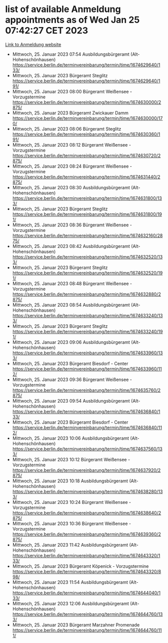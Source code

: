 # list of available Anmeldung appointments as of Wed Jan 25 07:42:27 CET 2023
[Link to Anmeldung website](https://service.berlin.de/terminvereinbarung/termin/tag.php?termin=0&anliegen[]=120686&dienstleisterlist=122210,122217,327316,122219,327312,122227,327314,122231,327346,122243,327348,122252,329742,122260,329745,122262,329748,122254,329751,122271,327278,122273,327274,122277,327276,330436,122280,327294,122282,327290,122284,327292,327539,122291,327270,122285,327266,122286,327264,122296,327268,150230,329760,122301,327282,122297,327286,122294,327284,122312,329763,122314,329775,122304,327330,122311,327334,122309,327332,122281,327352,122279,329772,122276,327324,122274,327326,122267,329766,122246,327318,122251,327320,122257,327322,122208,327298,122226,327300,121362,121364&herkunft=http%3A%2F%2Fservice.berlin.de%2Fdienstleistung%2F120686%2F)
- Mittwoch, 25. Januar 2023 07:54 Ausbildungsbürgeramt (Alt- Hohenschönhausen) https://service.berlin.de/terminvereinbarung/termin/time/1674629640/133/
- Mittwoch, 25. Januar 2023  Bürgeramt Steglitz https://service.berlin.de/terminvereinbarung/termin/time/1674629640/191/
- Mittwoch, 25. Januar 2023 08:00 Bürgeramt Weißensee - Vorzugstermine https://service.berlin.de/terminvereinbarung/termin/time/1674630000/2875/
- Mittwoch, 25. Januar 2023  Bürgeramt Zwickauer Damm https://service.berlin.de/terminvereinbarung/termin/time/1674630000/170/
- Mittwoch, 25. Januar 2023 08:06 Bürgeramt Steglitz https://service.berlin.de/terminvereinbarung/termin/time/1674630360/191/
- Mittwoch, 25. Januar 2023 08:12 Bürgeramt Weißensee - Vorzugstermine https://service.berlin.de/terminvereinbarung/termin/time/1674630720/2875/
- Mittwoch, 25. Januar 2023 08:24 Bürgeramt Weißensee - Vorzugstermine https://service.berlin.de/terminvereinbarung/termin/time/1674631440/2875/
- Mittwoch, 25. Januar 2023 08:30 Ausbildungsbürgeramt (Alt- Hohenschönhausen) https://service.berlin.de/terminvereinbarung/termin/time/1674631800/133/
- Mittwoch, 25. Januar 2023  Bürgeramt Steglitz https://service.berlin.de/terminvereinbarung/termin/time/1674631800/191/
- Mittwoch, 25. Januar 2023 08:36 Bürgeramt Weißensee - Vorzugstermine https://service.berlin.de/terminvereinbarung/termin/time/1674632160/2875/
- Mittwoch, 25. Januar 2023 08:42 Ausbildungsbürgeramt (Alt- Hohenschönhausen) https://service.berlin.de/terminvereinbarung/termin/time/1674632520/133/
- Mittwoch, 25. Januar 2023  Bürgeramt Steglitz https://service.berlin.de/terminvereinbarung/termin/time/1674632520/191/
- Mittwoch, 25. Januar 2023 08:48 Bürgeramt Weißensee - Vorzugstermine https://service.berlin.de/terminvereinbarung/termin/time/1674632880/2875/
- Mittwoch, 25. Januar 2023 08:54 Ausbildungsbürgeramt (Alt- Hohenschönhausen) https://service.berlin.de/terminvereinbarung/termin/time/1674633240/133/
- Mittwoch, 25. Januar 2023  Bürgeramt Steglitz https://service.berlin.de/terminvereinbarung/termin/time/1674633240/191/
- Mittwoch, 25. Januar 2023 09:06 Ausbildungsbürgeramt (Alt- Hohenschönhausen) https://service.berlin.de/terminvereinbarung/termin/time/1674633960/133/
- Mittwoch, 25. Januar 2023  Bürgeramt Biesdorf - Center https://service.berlin.de/terminvereinbarung/termin/time/1674633960/112/
- Mittwoch, 25. Januar 2023 09:36 Bürgeramt Weißensee - Vorzugstermine https://service.berlin.de/terminvereinbarung/termin/time/1674635760/2875/
- Mittwoch, 25. Januar 2023 09:54 Ausbildungsbürgeramt (Alt- Hohenschönhausen) https://service.berlin.de/terminvereinbarung/termin/time/1674636840/133/
- Mittwoch, 25. Januar 2023  Bürgeramt Biesdorf - Center https://service.berlin.de/terminvereinbarung/termin/time/1674636840/112/
- Mittwoch, 25. Januar 2023 10:06 Ausbildungsbürgeramt (Alt- Hohenschönhausen) https://service.berlin.de/terminvereinbarung/termin/time/1674637560/133/
- Mittwoch, 25. Januar 2023 10:12 Bürgeramt Weißensee - Vorzugstermine https://service.berlin.de/terminvereinbarung/termin/time/1674637920/2875/
- Mittwoch, 25. Januar 2023 10:18 Ausbildungsbürgeramt (Alt- Hohenschönhausen) https://service.berlin.de/terminvereinbarung/termin/time/1674638280/133/
- Mittwoch, 25. Januar 2023 10:24 Bürgeramt Weißensee - Vorzugstermine https://service.berlin.de/terminvereinbarung/termin/time/1674638640/2875/
- Mittwoch, 25. Januar 2023 10:36 Bürgeramt Weißensee - Vorzugstermine https://service.berlin.de/terminvereinbarung/termin/time/1674639360/2875/
- Mittwoch, 25. Januar 2023 11:42 Ausbildungsbürgeramt (Alt- Hohenschönhausen) https://service.berlin.de/terminvereinbarung/termin/time/1674643320/133/
- Mittwoch, 25. Januar 2023  Bürgeramt Köpenick - Vorzugstermine https://service.berlin.de/terminvereinbarung/termin/time/1674643320/898/
- Mittwoch, 25. Januar 2023 11:54 Ausbildungsbürgeramt (Alt- Hohenschönhausen) https://service.berlin.de/terminvereinbarung/termin/time/1674644040/133/
- Mittwoch, 25. Januar 2023 12:06 Ausbildungsbürgeramt (Alt- Hohenschönhausen) https://service.berlin.de/terminvereinbarung/termin/time/1674644760/133/
- Mittwoch, 25. Januar 2023  Bürgeramt Marzahner Promenade https://service.berlin.de/terminvereinbarung/termin/time/1674644760/111/

